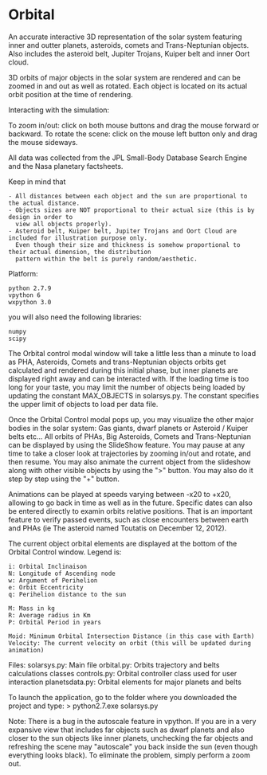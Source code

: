 # Orbital
An accurate interactive 3D representation of the solar system featuring inner and outter planets, asteroids, 
comets and Trans-Neptunian objects. Also includes the asteroid belt, Jupiter Trojans, Kuiper belt and inner 
Oort cloud.

3D orbits of major objects in the solar system are rendered and can be zoomed in and out as well as rotated. Each 
object is located on its actual orbit position at the time of rendering.

Interacting with the simulation:

To zoom in/out: click on both mouse buttons and drag the mouse forward or backward.
To rotate the scene: click on the mouse left button only and drag the mouse sideways.

All data was collected from the JPL Small-Body Database Search Engine and the Nasa planetary factsheets.

Keep in mind that

	- All distances between each object and the sun are proportional to the actual distance.
	- Objects sizes are NOT proportional to their actual size (this is by design in order to 
	  view all objects properly).
	- Asteroid belt, Kuiper belt, Jupiter Trojans and Oort Cloud are included for illustration purpose only. 
	  Even though their size and thickness is somehow proportional to their actual dimension, the distribution 
	  pattern within the belt is purely random/aesthetic.
	
Platform:

	python 2.7.9
	vpython 6
	wxpython 3.0

you will also need the following libraries:

	numpy
	scipy

The Orbital control modal window will take a little less than a minute to load as PHA, Asteroids, Comets and 
trans-Neptunian objects orbits get calculated and rendered during this initial phase, but inner planets are 
displayed right away and can be interacted with. If the loading time is too long for your taste, you may limit
the number of objects being loaded by updating the constant MAX_OBJECTS in solarsys.py. The constant specifies
the upper limit of objects to load per data file.

Once the Orbital Control modal pops up, you may visualize the other major bodies in the solar system: Gas giants, 
dwarf planets or Asteroid / Kuiper belts etc... All orbits of PHAs, Big Asteroids, Comets and Trans-Neptunian can 
be displayed by using the SlideShow feature. You may pause at any time to take a closer look at trajectories by 
zooming in/out and rotate, and then resume. You may also animate the current object from the slideshow along
with other visible objects by using the ">" button. You may also do it step by step using the "+" button. 

Animations can be played at speeds varying between -x20 to +x20, allowing to go back in time as well as in the future.
Specific dates can also be entered directly to examin orbits relative positions. That is an important feature to verify
passed events, such as close encounters between earth and PHAs (ie The asteroid named Toutatis on December 12, 2012).

The current object orbital elements are displayed at the bottom of the Orbital Control window. 
Legend is:

	i: Orbital Inclinaison
	N: Longitude of Ascending node
	w: Argument of Perihelion
	e: Orbit Eccentricity
	q: Perihelion distance to the sun

	M: Mass in kg
	R: Average radius in Km
	P: Orbital Period in years

	Moid: Minimum Orbital Intersection Distance (in this case with Earth)
	Velocity: The current velocity on orbit (this will be updated during animation)

Files:
	solarsys.py: 	Main file
	orbital.py:  	Orbits trajectory and belts calculations classes
	controls.py:	Orbital controller class used for user interaction
	planetsdata.py:	Orbital elements for major planets and belts
	
To launch the application, go to the folder where you downloaded the project and type:
	> python2.7.exe solarsys.py
	

Note: There is a bug in the autoscale feature in vpython. If you are in a very expansive view that includes far objects such as dwarf planets and also closer to the sun objects like inner planets, unchecking the far objects and refreshing the scene may "autoscale" you back inside the sun (even though everything looks black). To eliminate the problem, simply perform a zoom out.


